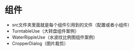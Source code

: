 # 组件

* src文件夹里面就是每个组件引用到的文件（配置或者小组件）
* TurntableUse（大转盘组件案例）
* WaterRippleUse（水波纹比例图组件案例）
* CropperDialog（图片裁剪）
